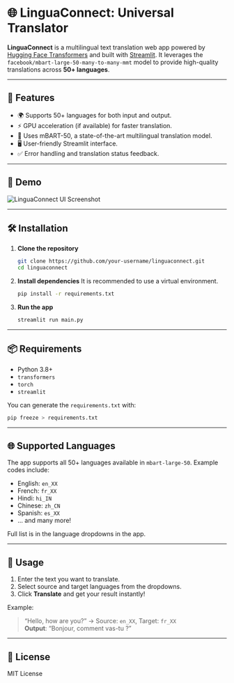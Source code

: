 
# 🌐 LinguaConnect: Universal Translator

**LinguaConnect** is a multilingual text translation web app powered by [Hugging Face Transformers](https://huggingface.co/facebook/mbart-large-50-many-to-many-mmt) and built with [Streamlit](https://streamlit.io/). It leverages the `facebook/mbart-large-50-many-to-many-mmt` model to provide high-quality translations across **50+ languages**.

---

## 🚀 Features

- 🌍 Supports 50+ languages for both input and output.
- ⚡ GPU acceleration (if available) for faster translation.
- 🧠 Uses mBART-50, a state-of-the-art multilingual translation model.
- 🖥️ User-friendly Streamlit interface.
- ✅ Error handling and translation status feedback.

---

## 📸 Demo

![LinguaConnect UI Screenshot](#) <!-- (Add screenshot URL or local path if needed) -->

---

## 🛠️ Installation

1. **Clone the repository**
   ```bash
   git clone https://github.com/your-username/linguaconnect.git
   cd linguaconnect
   ```

2. **Install dependencies**
   It is recommended to use a virtual environment.
   ```bash
   pip install -r requirements.txt
   ```

3. **Run the app**
   ```bash
   streamlit run main.py
   ```

---

## 📦 Requirements

- Python 3.8+
- `transformers`
- `torch`
- `streamlit`

You can generate the `requirements.txt` with:
```bash
pip freeze > requirements.txt
```

---

## 🌐 Supported Languages

The app supports all 50+ languages available in `mbart-large-50`. Example codes include:

- English: `en_XX`
- French: `fr_XX`
- Hindi: `hi_IN`
- Chinese: `zh_CN`
- Spanish: `es_XX`
- ... and many more!

Full list is in the language dropdowns in the app.

---

## 💬 Usage

1. Enter the text you want to translate.
2. Select source and target languages from the dropdowns.
3. Click **Translate** and get your result instantly!

Example:
> “Hello, how are you?” → Source: `en_XX`, Target: `fr_XX`  
> **Output**: “Bonjour, comment vas-tu ?”

---


## 📜 License

MIT License
